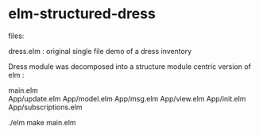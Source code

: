 # elm-structured-dress

files:


dress.elm : original single file demo of a dress inventory


Dress module was decomposed into a structure module centric version of
elm :

main.elm  
App/update.elm
App/model.elm
App/msg.elm
App/view.elm
App/init.elm
App/subscriptions.elm

./elm make main.elm
